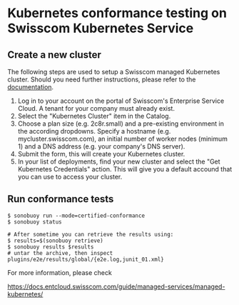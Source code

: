 # Kubernetes conformance testing on Swisscom Kubernetes Service

## Create a new cluster
The following steps are used to setup a Swisscom managed Kubernetes cluster. Should you need further instructions, please refer to the [documentation](https://docs.entcloud.swisscom.com/guide/managed-services/managed-kubernetes/how-to/#order-a-cluster).

1. Log in to your account on the portal of Swisscom's Enterprise Service Cloud. A tenant for your company must already exist.
2. Select the "Kubernetes Cluster" item in the Catalog.
3. Choose a plan size (e.g. 2c8r.small) and a pre-existing environment in the according dropdowns. Specify a hostname (e.g. mycluster.swisscom.com), an initial number of worker nodes (minimum 1) and a DNS address (e.g. your company's DNS server).
4. Submit the form, this will create your Kubernetes cluster.
5. In your list of deployments, find your new cluster and select the "Get Kubernetes Credentials" action. This will give you a default accound that you can use to access your cluster.


## Run conformance tests
```
$ sonobuoy run --mode=certified-conformance
$ sonobuoy status

# After sometime you can retrieve the results using:
$ results=$(sonobuoy retrieve)
$ sonobuoy results $results
# untar the archive, then inspect plugins/e2e/results/global/{e2e.log,junit_01.xml}
```

For more information, please check

https://docs.entcloud.swisscom.com/guide/managed-services/managed-kubernetes/
